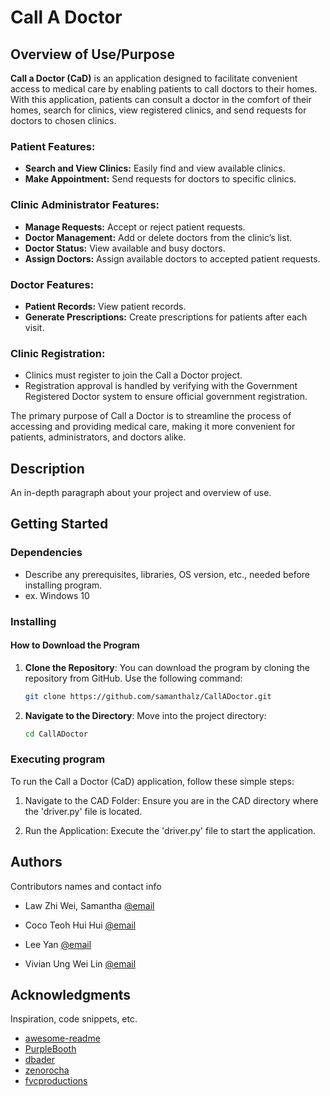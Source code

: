 # Call A Doctor

## Overview of Use/Purpose

**Call a Doctor (CaD)** is an application designed to facilitate convenient access to medical care by enabling patients to call doctors to their homes. With this application, patients can consult a doctor in the comfort of their homes, search for clinics, view registered clinics, and send requests for doctors to chosen clinics.

### Patient Features:
- **Search and View Clinics:** Easily find and view available clinics.
- **Make Appointment:** Send requests for doctors to specific clinics.

### Clinic Administrator Features:
- **Manage Requests:** Accept or reject patient requests.
- **Doctor Management:** Add or delete doctors from the clinic’s list.
- **Doctor Status:** View available and busy doctors.
- **Assign Doctors:** Assign available doctors to accepted patient requests.

### Doctor Features:
- **Patient Records:** View patient records.
- **Generate Prescriptions:** Create prescriptions for patients after each visit.

### Clinic Registration:
- Clinics must register to join the Call a Doctor project.
- Registration approval is handled by verifying with the Government Registered Doctor system to ensure official government registration.

The primary purpose of Call a Doctor is to streamline the process of accessing and providing medical care, making it more convenient for patients, administrators, and doctors alike.

## Description

An in-depth paragraph about your project and overview of use.

## Getting Started

### Dependencies

* Describe any prerequisites, libraries, OS version, etc., needed before installing program.
* ex. Windows 10

### Installing

#### How to Download the Program

1. **Clone the Repository**:
   You can download the program by cloning the repository from GitHub. Use the following command:

   ```bash
   git clone https://github.com/samanthalz/CallADoctor.git
   ```

2. **Navigate to the Directory**:
   Move into the project directory:

   ```bash
   cd CallADoctor
   ```

### Executing program

To run the Call a Doctor (CaD) application, follow these simple steps:

1. Navigate to the CAD Folder:
Ensure you are in the CAD directory where the 'driver.py' file is located.

2. Run the Application:
Execute the 'driver.py' file to start the application.

## Authors

Contributors names and contact info

- Law Zhi Wei, Samantha [@email](p22013987@student.newinti.edu.my)

- Coco Teoh Hui Hui [@email](p22013937@student.newinti.edu.my)

- Lee Yan [@email](p22013987@student.newinti.edu.my)

- Vivian Ung Wei Lin [@email](p22013987@student.newinti.edu.my)

    

## Acknowledgments

Inspiration, code snippets, etc.
* [awesome-readme](https://github.com/matiassingers/awesome-readme)
* [PurpleBooth](https://gist.github.com/PurpleBooth/109311bb0361f32d87a2)
* [dbader](https://github.com/dbader/readme-template)
* [zenorocha](https://gist.github.com/zenorocha/4526327)
* [fvcproductions](https://gist.github.com/fvcproductions/1bfc2d4aecb01a834b46)
